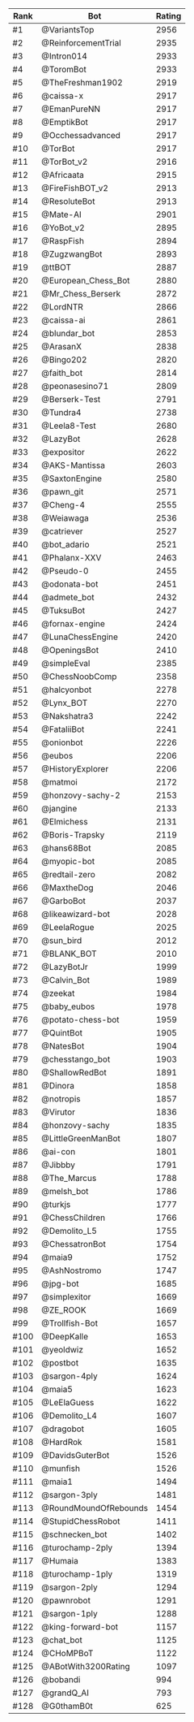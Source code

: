 Rank|Bot|Rating
---|---|---
#1|@VariantsTop|2956
#2|@ReinforcementTrial|2935
#3|@Intron014|2933
#4|@ToromBot|2933
#5|@TheFreshman1902|2919
#6|@caissa-x|2917
#7|@EmanPureNN|2917
#8|@EmptikBot|2917
#9|@Occhessadvanced|2917
#10|@TorBot|2917
#11|@TorBot_v2|2916
#12|@Africaata|2915
#13|@FireFishBOT_v2|2913
#14|@ResoluteBot|2913
#15|@Mate-AI|2901
#16|@YoBot_v2|2895
#17|@RaspFish|2894
#18|@ZugzwangBot|2893
#19|@ttBOT|2887
#20|@European_Chess_Bot|2880
#21|@Mr_Chess_Berserk|2872
#22|@LordNTR|2866
#23|@caissa-ai|2861
#24|@blundar_bot|2853
#25|@ArasanX|2838
#26|@Bingo202|2820
#27|@faith_bot|2814
#28|@peonasesino71|2809
#29|@Berserk-Test|2791
#30|@Tundra4|2738
#31|@Leela8-Test|2680
#32|@LazyBot|2628
#33|@expositor|2622
#34|@AKS-Mantissa|2603
#35|@SaxtonEngine|2580
#36|@pawn_git|2571
#37|@Cheng-4|2555
#38|@Weiawaga|2536
#39|@catriever|2527
#40|@bot_adario|2521
#41|@Phalanx-XXV|2463
#42|@Pseudo-0|2455
#43|@odonata-bot|2451
#44|@admete_bot|2432
#45|@TuksuBot|2427
#46|@fornax-engine|2424
#47|@LunaChessEngine|2420
#48|@OpeningsBot|2410
#49|@simpleEval|2385
#50|@ChessNoobComp|2358
#51|@halcyonbot|2278
#52|@Lynx_BOT|2270
#53|@Nakshatra3|2242
#54|@FataliiBot|2241
#55|@onionbot|2226
#56|@eubos|2206
#57|@HistoryExplorer|2206
#58|@matmoi|2172
#59|@honzovy-sachy-2|2153
#60|@jangine|2133
#61|@Elmichess|2131
#62|@Boris-Trapsky|2119
#63|@hans68Bot|2085
#64|@myopic-bot|2085
#65|@redtail-zero|2082
#66|@MaxtheDog|2046
#67|@GarboBot|2037
#68|@likeawizard-bot|2028
#69|@LeelaRogue|2025
#70|@sun_bird|2012
#71|@BLANK_BOT|2010
#72|@LazyBotJr|1999
#73|@Calvin_Bot|1989
#74|@zeekat|1984
#75|@baby_eubos|1978
#76|@potato-chess-bot|1959
#77|@QuintBot|1905
#78|@NatesBot|1904
#79|@chesstango_bot|1903
#80|@ShallowRedBot|1891
#81|@Dinora|1858
#82|@notropis|1857
#83|@Virutor|1836
#84|@honzovy-sachy|1835
#85|@LittleGreenManBot|1807
#86|@ai-con|1801
#87|@Jibbby|1791
#88|@The_Marcus|1788
#89|@melsh_bot|1786
#90|@turkjs|1777
#91|@ChessChildren|1766
#92|@Demolito_L5|1755
#93|@ChessatronBot|1754
#94|@maia9|1752
#95|@AshNostromo|1747
#96|@jpg-bot|1685
#97|@simplexitor|1669
#98|@ZE_ROOK|1669
#99|@Trollfish-Bot|1657
#100|@DeepKalle|1653
#101|@yeoldwiz|1652
#102|@postbot|1635
#103|@sargon-4ply|1624
#104|@maia5|1623
#105|@LeElaGuess|1622
#106|@Demolito_L4|1607
#107|@dragobot|1605
#108|@HardRok|1581
#109|@DavidsGuterBot|1526
#110|@munfish|1526
#111|@maia1|1494
#112|@sargon-3ply|1481
#113|@RoundMoundOfRebounds|1454
#114|@StupidChessRobot|1411
#115|@schnecken_bot|1402
#116|@turochamp-2ply|1394
#117|@Humaia|1383
#118|@turochamp-1ply|1319
#119|@sargon-2ply|1294
#120|@pawnrobot|1291
#121|@sargon-1ply|1288
#122|@king-forward-bot|1157
#123|@chat_bot|1125
#124|@CHoMPBoT|1122
#125|@ABotWith3200Rating|1097
#126|@bobandi|994
#127|@grandQ_AI|793
#128|@G0thamB0t|625
